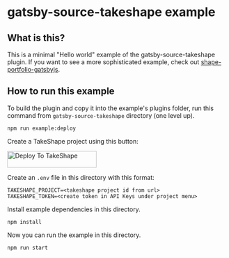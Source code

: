 # gatsby-source-takeshape example

## What is this?

This is a minimal "Hello world" example of the gatsby-source-takeshape plugin.
If you want to see a more sophisticated example, check out
[shape-portfolio-gatsbyjs](https://github.com/takeshape/takeshape-samples/tree/master/shape-portfolio-gatsbyjs).

## How to run this example

To build the plugin and copy it into the example's plugins folder, run this
command from `gatsby-source-takeshape` directory (one level up).

```
npm run example:deploy
```

Create a TakeShape project using this button:

<a href="//app.takeshape.io/add-to-takeshape?repo=https://github.com/takeshape/gatsby-source-takeshape/tree/trunk/example/.takeshape/pattern"><img alt="Deploy To TakeShape" src="https://images.takeshape.io/2cccc825-70be-431c-9ba0-10ab38ecd3a7/dev/8e2f7bda-0e08-4ede-a546-6df59be6a8bb/Deploy%20to%20TakeShape%402x.png?auto=format%2Ccompress" width=205 height=38></a>

Create an `.env` file in this directory with this format:

```
TAKESHAPE_PROJECT=<takeshape project id from url>
TAKESHAPE_TOKEN=<create token in API Keys under project menu>
```

Install example dependencies in this directory.

```
npm install
```

Now you can run the example in this directory.

```
npm run start
```

